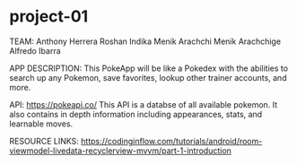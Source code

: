 # project-01

TEAM:
Anthony Herrera
Roshan Indika Menik Arachchi Menik Arachchige  
Alfredo Ibarra

APP DESCRIPTION:
This PokeApp will be like a Pokedex with the abilities to search up any Pokemon, save favorites, lookup other trainer accounts, and more.

API:
https://pokeapi.co/
This API is a databse of all available pokemon. It also contains in depth information including appearances, stats, and learnable moves.

RESOURCE LINKS:
https://codinginflow.com/tutorials/android/room-viewmodel-livedata-recyclerview-mvvm/part-1-introduction
